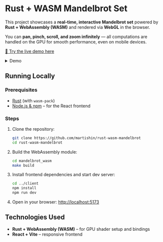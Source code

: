 # Rust + WASM Mandelbrot Set

This project showcases a **real-time, interactive Mandelbrot set** powered by **Rust + WebAssembly (WASM)** and rendered via **WebGL** in the browser.

You can **pan, pinch, scroll, and zoom infinitely** — all computations are handled on the GPU for smooth performance, even on mobile devices.

[🚀 Try the live demo here](https://mandelbrot.martishin.com/)

<details>
<summary>Demo</summary>
<img src="https://media0.giphy.com/media/v1.Y2lkPTc5MGI3NjExampuYnlyeXQ2dHB1emYzNW5wejVhb2U2anBicjJjdWZrYmdwemZzOCZlcD12MV9pbnRlcm5hbF9naWZfYnlfaWQmY3Q9Zw/pJJTmNjdmJX1P6qCQf/giphy.gif" width="500"/>
</details>

## Running Locally

### Prerequisites

- [Rust](https://www.rust-lang.org/tools/install) (with `wasm-pack`)
- [Node.js & npm](https://nodejs.org/en/download) – for the React frontend

### Steps

1. Clone the repository:
   ```bash
   git clone https://github.com/martishin/rust-wasm-mandelbrot
   cd rust-wasm-mandelbrot
   ```

2. Build the WebAssembly module:
   ```bash
   cd mandelbrot_wasm
   make build
   ```

3. Install frontend dependencies and start dev server:
   ```bash
   cd ../client
   npm install
   npm run dev
   ```

4. Open in your browser: [http://localhost:5173](http://localhost:5173)

## Technologies Used

- **Rust + WebAssembly (WASM)** – for GPU shader setup and bindings
- **React + Vite** – responsive frontend
